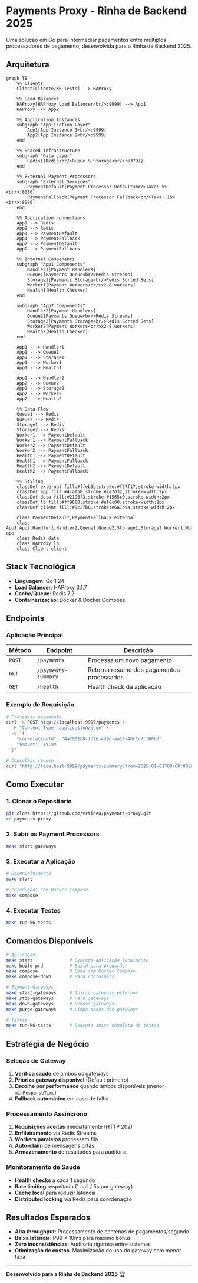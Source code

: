 # Payments Proxy - Rinha de Backend 2025

Uma solução em Go para intermediar pagamentos entre múltiplos processadores de pagamento, desenvolvida para a Rinha de Backend 2025.

## Arquitetura

```mermaid
graph TB
    %% Clients
    Client[Cliente/K6 Tests] --> HAProxy

    %% Load Balancer
    HAProxy[HAProxy Load Balancer<br/>:9999] --> App1
    HAProxy --> App2

    %% Application Instances
    subgraph "Application Layer"
        App1[App Instance 1<br/>:9999]
        App2[App Instance 2<br/>:9999]
    end

    %% Shared Infrastructure
    subgraph "Data Layer"
        Redis[(Redis<br/>Queue & Storage<br/>:6379)]
    end

    %% External Payment Processors
    subgraph "External Services"
        PaymentDefault[Payment Processor Default<br/>Taxa: 5%<br/>:8080]
        PaymentFallback[Payment Processor Fallback<br/>Taxa: 15%<br/>:8080]
    end

    %% Application connections
    App1 --> Redis
    App2 --> Redis
    App1 --> PaymentDefault
    App1 --> PaymentFallback
    App2 --> PaymentDefault
    App2 --> PaymentFallback

    %% Internal Components
    subgraph "App1 Components"
        Handler1[Payment Handlers]
        Queue1[Payments Queue<br/>Redis Streams]
        Storage1[Payments Storage<br/>Redis Sorted Sets]
        Worker1[Payment Workers<br/>x2-8 workers]
        Health1[Health Checker]
    end

    subgraph "App2 Components"
        Handler2[Payment Handlers]
        Queue2[Payments Queue<br/>Redis Streams]
        Storage2[Payments Storage<br/>Redis Sorted Sets]
        Worker2[Payment Workers<br/>x2-8 workers]
        Health2[Health Checker]
    end

    App1 -.-> Handler1
    App1 -.-> Queue1
    App1 -.-> Storage1
    App1 -.-> Worker1
    App1 -.-> Health1

    App2 -.-> Handler2
    App2 -.-> Queue2
    App2 -.-> Storage2
    App2 -.-> Worker2
    App2 -.-> Health2

    %% Data Flow
    Queue1 --> Redis
    Queue2 --> Redis
    Storage1 --> Redis
    Storage2 --> Redis
    Worker1 --> PaymentDefault
    Worker1 --> PaymentFallback
    Worker2 --> PaymentDefault
    Worker2 --> PaymentFallback
    Health1 --> PaymentDefault
    Health1 --> PaymentFallback
    Health2 --> PaymentDefault
    Health2 --> PaymentFallback

    %% Styling
    classDef external fill:#ffeb3b,stroke:#f57f17,stroke-width:2px
    classDef app fill:#4caf50,stroke:#2e7d32,stroke-width:2px
    classDef data fill:#2196f3,stroke:#1565c0,stroke-width:2px
    classDef lb fill:#ff9800,stroke:#ef6c00,stroke-width:2px
    classDef client fill:#9c27b0,stroke:#6a1b9a,stroke-width:2px

    class PaymentDefault,PaymentFallback external
    class App1,App2,Handler1,Handler2,Queue1,Queue2,Storage1,Storage2,Worker1,Worker2,Health1,Health2 app
    class Redis data
    class HAProxy lb
    class Client client
```

## Stack Tecnológica

- **Linguagem**: Go 1.24
- **Load Balancer**: HAProxy 3.1.7
- **Cache/Queue**: Redis 7.2
- **Containerização**: Docker & Docker Compose

## Endpoints

### Aplicação Principal

| Método | Endpoint | Descrição |
|--------|----------|-----------|
| `POST` | `/payments` | Processa um novo pagamento |
| `GET` | `/payments-summary` | Retorna resumo dos pagamentos processados |
| `GET` | `/health` | Health check da aplicação |

### Exemplo de Requisição

```bash
# Processar pagamento
curl -X POST http://localhost:9999/payments \
  -H "Content-Type: application/json" \
  -d '{
    "correlationId": "4a7901b8-7d26-4d9d-aa19-4dc1c7cf60b3",
    "amount": 19.90
  }'

# Consultar resumo
curl "http://localhost:9999/payments-summary?from=2025-01-01T00:00:00Z&to=2025-01-31T23:59:59Z"
```

## Como Executar

### 1. Clonar o Repositório
```bash
git clone https://github.com/vrtineu/payments-proxy.git
cd payments-proxy
```

### 2. Subir os Payment Processors
```bash
make start-gateways
```

### 3. Executar a Aplicação
```bash
# Desenvolvimento
make start

# "Produção" com Docker Compose
make compose
```

### 4. Executar Testes
```bash
make run-k6-tests
```

## Comandos Disponíveis

```bash
# Aplicação
make start              # Executa aplicação localmente
make build-prd          # Build para produção
make compose            # Sobe com Docker Compose
make compose-down       # Para containers

# Payment Gateways
make start-gateways     # Inicia gateways externos
make stop-gateways      # Para gateways
make down-gateways      # Remove gateways
make purge-gateways     # Limpa dados dos gateways

# Testes
make run-k6-tests       # Executa suite completa de testes
```

## Estratégia de Negócio

### Seleção de Gateway

1. **Verifica saúde** de ambos os gateways
2. **Prioriza gateway disponível** (Default primeiro)
3. **Escolhe por performance** quando ambos disponíveis (menor `minResponseTime`)
4. **Fallback automático** em caso de falha

### Processamento Assíncrono

1. **Requisições aceitas** imediatamente (HTTP 202)
2. **Enfileiramento** via Redis Streams
3. **Workers paralelos** processam fila
4. **Auto-claim** de mensagens orfãs
5. **Armazenamento** de resultados para auditoria

### Monitoramento de Saúde

- **Health checks** a cada 1 segundo
- **Rate limiting** respeitado (1 call / 5s por gateway)
- **Cache local** para reduzir latência
- **Distributed locking** via Redis para coordenação

## Resultados Esperados

- **Alta throughput**: Processamento de centenas de pagamentos/segundo
- **Baixa latência**: P99 < 10ms para máximo bônus
- **Zero inconsistências**: Auditoria rigorosa entre sistemas
- **Otimização de custos**: Maximização do uso do gateway com menor taxa

---

**Desenvolvido para a Rinha de Backend 2025** 🏆
